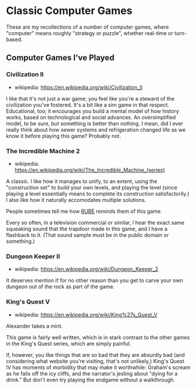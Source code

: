 Classic Computer Games
======================

These are my recollections of a number of computer games, where "computer"
means roughly "strategy or puzzle", whether real-time or turn-based.

Computer Games I've Played
--------------------------

### Civilization II

*   wikipedia: https://en.wikipedia.org/wiki/Civilization_II

I like that it's not just a war game; you feel like you're a steward of the
civilization you've fostered. It's a bit like a sim game in that respect.
Educational, too; it encourages you build a mental model of how history works,
based on technological and social advances. An oversimplified model, to be
sure, but something is better than nothing. I mean, did I ever really think
about how sewer systems and refrigeration changed life as we know it before
playing this game? Probably not.

### The Incredible Machine 2

*   wikipedia: https://en.wikipedia.org/wiki/The_Incredible_Machine_(series)

A classic. I like how it manages to unify, to an extent, using the
"construction set" to build your own levels, and playing the level (since
playing a level essentially means to complete its construction satisfactorily.)
I also like how it naturally accomodates multiple solutions.

People sometimes tell me how [RUBE][] reminds them of this game.

Every so often, in a television commercial or similar, I hear the exact same
squeaking sound that the trapdoor made in this game, and I have a flashback to
it. (That sound sample must be in the public domain or something.)

### Dungeon Keeper II

*   wikipedia: https://en.wikipedia.org/wiki/Dungeon_Keeper_2

It deserves mention if for no other reason than you get to carve your own
dungeon out of the rock as part of the game.

### King's Quest V

*   wikipedia: https://en.wikipedia.org/wiki/King%27s_Quest_V

Alexander takes a mint.

This game is fairly well written, which is in stark contrast to the other games
in the King's Quest series, which are simply painful.

If, however, you like things that are so bad that they are absurdly bad (and
considering what website you're visiting, that's not unlikely,) King's Quest IV
has moments of morbidity that may make it worthwhile: Graham's scream as he
falls off the icy cliffs, and the narrator's jesting about "dying for a drink."
But don't even try playing the endgame without a walkthrough.

[RUBE]: http://catseye.tc/node/RUBE
